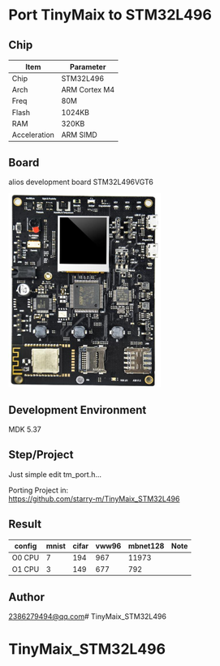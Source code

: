# Port TinyMaix to STM32L496


## Chip
|Item |Parameter|
|--   |--|
|Chip |STM32L496|
|Arch |ARM Cortex M4|
|Freq |80M |
|Flash|1024KB|
|RAM  |320KB|
|Acceleration| ARM SIMD|



## Board
alios development board STM32L496VGT6

<a href="assets/STM32L496VGT6.png"><img width=300 src="assets/STM32L496VGT6.png"/></a>

## Development Environment
MDK 5.37

## Step/Project
Just simple edit tm_port.h...   

Porting Project in:   
https://github.com/starry-m/TinyMaix_STM32L496



## Result
|config  |mnist|cifar|vww96|mbnet128|Note|
|---     |---  |---  |---    |---     |---|
|O0 CPU  |7    |194  |967    |11973   ||
|O1 CPU  |3    |149  |677    |792     ||





## Author
2386279494@qq.com# TinyMaix_STM32L496
# TinyMaix_STM32L496
